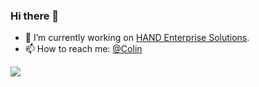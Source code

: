 ### Hi there 👋

- 🔭 I’m currently working on [HAND Enterprise Solutions](https://www.hand-china.com).
- 📫 How to reach me: [@Colin](https://twitter.com/Colin48493159)

<!--
**Aestus0/Aestus0** is a ✨ _special_ ✨ repository because its `README.md` (this file) appears on your GitHub profile.

Here are some ideas to get you started:

- 🔭 I’m currently working on ...
- 🌱 I’m currently learning ...
- 👯 I’m looking to collaborate on ...
- 🤔 I’m looking for help with ...
- 💬 Ask me about ...
- 📫 How to reach me: ...
- 😄 Pronouns: ...
- ⚡ Fun fact: ...
-->

![](https://github-readme-stats.vercel.app/api?username=Aestus0&theme=dark&hide=stars,contribs)

